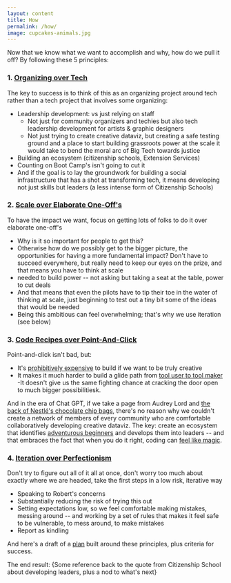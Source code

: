 ```yaml
---
layout: content
title: How
permalink: /how/
image: cupcakes-animals.jpg
---
```


Now that we know what we want to accomplish and why, how do we pull it off? By following these 5 principles:

### 1. [Organizing over Tech](/pages/how/organizing/organizing.html)

The key to success is to think of this as an organizing project around tech rather than a tech project that involves some organizing:
- Leadership development: vs just relying on staff
  - Not just for community organizers and techies but also tech leadership development for artists & graphic designers
  - Not just trying to create creative dataviz, but creating a safe testing ground and a place to start building grassroots power at the scale it would take to bend the moral arc of Big Tech towards justice
- Building an ecosystem (citizenship schools, Extension Services)
- Counting on Boot Camp's isn't going to cut it
- And if the goal is to lay the groundwork for building a social infrastructure that has a shot at transforming tech, it means developing not just skills but leaders (a less intense form of Citizenship Schools)

### 2. [Scale over Elaborate One-Off's](/pages/how/scale/scale.html)

To have the impact we want, focus on getting lots of folks to do it over elaborate one-off's
- Why is it so important for people to get this?
- Otherwise how do we possibly get to the bigger picture, the opportunities for having a more fundamental impact? Don't have to succeed everywhere, but really need to keep our eyes on the prize, and that means you have to think at scale
- needed to build power -- not asking but taking a seat at the table, power to cut deals
- And that means that even the pilots have to tip their toe in the water of thinking at scale, just beginning to test out a tiny bit some of the ideas that would be needed
- Being this ambitious can feel overwhelming; that's why we use iteration (see below)



### 3. [Code Recipes over Point-And-Click](/pages/how/coding-writing/coding-writing.html)

Point-and-click isn't bad, but:
-  It's [prohibitively expensive]() to build if we want to be truly creative
- It makes it much harder to build a glide path from [tool user to tool maker]()
-It doesn't give us the same fighting chance at cracking the door open to much bigger possibilitiesk.

And in the era of Chat GPT, if we take a page from Audrey Lord and [the back of Nestlé's chocolate chip bags](), there's no reason why we couldn't create a network of members of every community who are comfortable collaboratively developing creative dataviz. The key: create an ecosystem that identifies [adventurous beginners]() and develops them into leaders -- and that embraces the fact that when you do it right, coding can [feel like magic]().



### 4. [Iteration over Perfectionism](/pages/how/iteration/iteration.html)

Don't try to figure out all of it all at once, don't worry too much about exactly where we are headed, take the first steps in a low risk, iterative way
- Speaking to Robert's concerns
- Substantially reducing the risk of trying this out
- Setting expectations low, so we feel comfortable making mistakes, messing around -- and working by a set of rules that makes it feel safe to be vulnerable, to mess around, to make mistakes
- Report as kindling

And here's a draft of a [plan](./plan/) built around these principles, plus criteria for success.

The end result: {Some reference back to the quote from Citizenship School about developing leaders, plus a nod to what's next}
